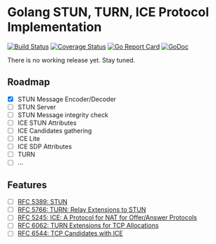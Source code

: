 # Golang STUN, TURN, ICE Protocol Implementation

[![Build Status](https://travis-ci.org/pixelbender/go-stun.svg)](https://travis-ci.org/pixelbender/go-stun)
[![Coverage Status](https://coveralls.io/repos/github/pixelbender/go-stun/badge.svg?branch=master)](https://coveralls.io/github/pixelbender/go-stun?branch=master)
[![Go Report Card](https://goreportcard.com/badge/github.com/pixelbender/go-stun)](https://goreportcard.com/report/github.com/pixelbender/go-stun)
[![GoDoc](https://godoc.org/github.com/pixelbender/go-stun?status.svg)](https://godoc.org/github.com/pixelbender/go-stun)

There is no working release yet. Stay tuned.

## Roadmap

- [x] STUN Message Encoder/Decoder
- [ ] STUN Server
- [ ] STUN Message integrity check
- [ ] ICE STUN Attributes
- [ ] ICE Candidates gathering
- [ ] ICE Lite
- [ ] ICE SDP Attributes
- [ ] TURN
- [ ] ...

## Features

- [ ] [RFC 5389: STUN](https://tools.ietf.org/html/rfc5389)
- [ ] [RFC 5766: TURN: Relay Extensions to STUN](https://tools.ietf.org/html/rfc5766)
- [ ] [RFC 5245: ICE: A Protocol for NAT for Offer/Answer Protocols](https://tools.ietf.org/html/rfc5245)
- [ ] [RFC 6062: TURN Extensions for TCP Allocations](https://tools.ietf.org/html/rfc6062)
- [ ] [RFC 6544: TCP Candidates with ICE](https://tools.ietf.org/html/rfc6544)
